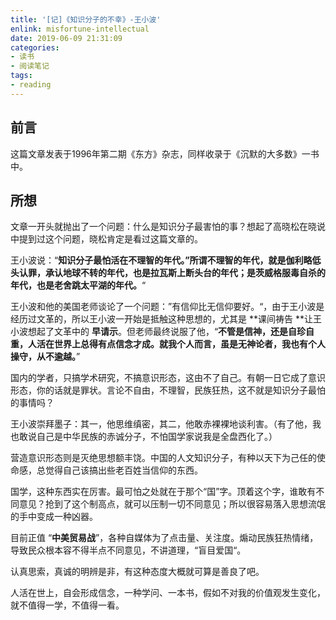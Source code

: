 ```yaml
---
title: '[记]《知识分子的不幸》-王小波'
enlink: misfortune-intellectual
date: 2019-06-09 21:31:09
categories:
- 读书
- 阅读笔记
tags:
- reading
---
```


## 前言

这篇文章发表于1996年第二期《东方》杂志，同样收录于《沉默的大多数》一书中。

## 所想

文章一开头就抛出了一个问题：什么是知识分子最害怕的事？想起了高晓松在晓说中提到过这个问题，晓松肯定是看过这篇文章的。

王小波说：“**知识分子最怕活在不理智的年代。”所谓不理智的年代，就是伽利略低头认罪，承认地球不转的年代，也是拉瓦斯上断头台的年代；是茨威格服毒自杀的年代，也是老舍跳太平湖的年代。**“

王小波和他的美国老师谈论了一个问题：”有信仰比无信仰要好。“，由于王小波是经历过文革的，所以王小波一开始是抵触这种思想的，尤其是 **课间祷告 **让王小波想起了文革中的 **早请示**。但老师最终说服了他，“**不管是信神，还是自珍自重，人活在世界上总得有点信念才成。就我个人而言，虽是无神论者，我也有个人操守，从不逾越。**”

国内的学者，只搞学术研究，不搞意识形态，这由不了自己。有朝一日它成了意识形态，你的话就是罪状。言论不自由，不理智，民族狂热，这不就是知识分子最怕的事情吗？

王小波崇拜墨子：其一，他思维缜密，其二，他敢赤裸裸地谈利害。（有了他，我也敢说自己是中华民族的赤诚分子，不怕国学家说我是全盘西化了。）

营造意识形态则是灭绝思想额丰饶。中国的人文知识分子，有种以天下为己任的使命感，总觉得自己该搞出些老百姓当信仰的东西。

国学，这种东西实在厉害。最可怕之处就在于那个“国”字。顶着这个字，谁敢有不同意见？抢到了这个制高点，就可以压制一切不同意见；所以很容易落入思想流氓的手中变成一种凶器。

目前正值 “**中美贸易战**”，各种自媒体为了点击量、关注度。煽动民族狂热情绪，导致民众根本容不得半点不同意见，不讲道理，“盲目爱国“。

认真思索，真诚的明辨是非，有这种态度大概就可算是善良了吧。

人活在世上，自会形成信念，一种学问、一本书，假如不对我的价值观发生变化，就不值得一学，不值得一看。
